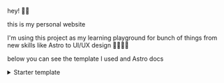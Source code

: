 hey! 👋🏼

this is my personal website

I'm using this project as my learning playground for bunch of things from new skills like Astro to UI/UX design 👨🏼‍💻🎨

below you can see the template I used and Astro docs

<details>
  <summary>Starter template</summary>

# Astro Starter Kit: Minimal

  ```sh
  npm create astro@latest -- --template minimal
  ```

  [![Open in StackBlitz](https://developer.stackblitz.com/img/open_in_stackblitz.svg)](https://stackblitz.com/github/withastro/astro/tree/latest/examples/minimal)
  [![Open with CodeSandbox](https://assets.codesandbox.io/github/button-edit-lime.svg)](https://codesandbox.io/p/sandbox/github/withastro/astro/tree/latest/examples/minimal)
  [![Open in GitHub Codespaces](https://github.com/codespaces/badge.svg)](https://codespaces.new/withastro/astro?devcontainer_path=.devcontainer/minimal/devcontainer.json)

  > 🧑‍🚀 **Seasoned astronaut?** Delete this file. Have fun!

## 🚀 Project Structure

  Inside of your Astro project, you'll see the following folders and files:

  ```text
  /
  ├── public/
  ├── src/
  │   └── pages/
  │       └── index.astro
  └── package.json
  ```

  Astro looks for `.astro` or `.md` files in the `src/pages/` directory. Each page is exposed as a route based on its file name.

  There's nothing special about `src/components/`, but that's where we like to put any Astro/React/Vue/Svelte/Preact components.

  Any static assets, like images, can be placed in the `public/` directory.

## 🧞 Commands

  All commands are run from the root of the project, from a terminal:

  | Command                   | Action                                           |
  | :------------------------ | :----------------------------------------------- |
  | `npm install`             | Installs dependencies                            |
  | `npm run dev`             | Starts local dev server at `localhost:4321`      |
  | `npm run build`           | Build your production site to `./dist/`          |
  | `npm run preview`         | Preview your build locally, before deploying     |
  | `npm run astro ...`       | Run CLI commands like `astro add`, `astro check` |
  | `npm run astro -- --help` | Get help using the Astro CLI                     |

## 👀 Want to learn more?

  Feel free to check [our documentation](https://docs.astro.build) or jump into our [Discord server](https://astro.build/chat).
</details>
